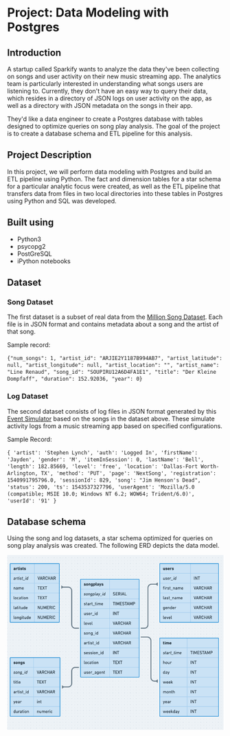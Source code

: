 # Project: Data Modeling with Postgres
## Introduction
A startup called Sparkify wants to analyze the data they've been collecting on songs and user activity on their new music streaming app. 
The analytics team is particularly interested in understanding what songs users are listening to. 
Currently, they don't have an easy way to query their data, which resides in a directory of JSON logs on user activity on the app, 
as well as a directory with JSON metadata on the songs in their app.

They'd like a data engineer to create a Postgres database with tables designed to optimize queries on song play analysis. 
The goal of the project is to create a database schema and ETL pipeline for this analysis. 

## Project Description
In this project, we will perform data modeling with Postgres and build an ETL pipeline using Python. 
The fact and dimension tables for a star schema for a particular analytic focus were created, 
as well as the ETL pipeline that transfers data from files in two local directories into these tables in Postgres using Python and SQL was developed.

## Built using
- Python3
- psycopg2
- PostGreSQL
- iPython notebooks

## Dataset

### Song Dataset
The first dataset is a subset of real data from the [Million Song Dataset](http://millionsongdataset.com/). 
Each file is in JSON format and contains metadata about a song and the artist of that song.

Sample record:

```
{"num_songs": 1, "artist_id": "ARJIE2Y1187B994AB7", "artist_latitude": null, "artist_longitude": null, "artist_location": "", "artist_name": "Line Renaud", "song_id": "SOUPIRU12A6D4FA1E1", "title": "Der Kleine Dompfaff", "duration": 152.92036, "year": 0}
```

### Log Dataset
The second dataset consists of log files in JSON format generated by this [Event Simulator](https://github.com/Interana/eventsim) based on the songs in the dataset above. 
These simulate activity logs from a music streaming app based on specified configurations.

Sample Record:

```
{ 'artist': 'Stephen Lynch', 'auth': 'Logged In', 'firstName': 'Jayden', 'gender': 'M', 'itemInSession': 0, 'lastName': 'Bell', 'length': 182.85669, 'level': 'free', 'location': 'Dallas-Fort Worth-Arlington, TX', 'method': 'PUT', 'page': 'NextSong', 'registration': 1540991795796.0, 'sessionId': 829, 'song': "Jim Henson's Dead", 'status': 200, 'ts': 1543537327796, 'userAgent': 'Mozilla/5.0 (compatible; MSIE 10.0; Windows NT 6.2; WOW64; Trident/6.0)', 'userId': '91' }
```

## Database schema
Using the song and log datasets, a star schema optimized for queries on song play analysis was created. The following ERD depicts the data model.

![Entity Relationship Diagram](./images/erd_diagram.png)


